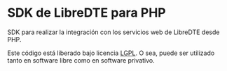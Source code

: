 SDK de LibreDTE para PHP
========================

SDK para realizar la integración con los servicios web de LibreDTE desde PHP.

Este código está liberado bajo licencia [LGPL](http://www.gnu.org/licenses/lgpl-3.0.en.html).
O sea, puede ser utilizado tanto en software libre como en software privativo.
